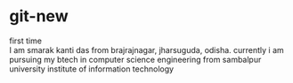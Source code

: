 # git-new
first time 
<br>
I am smarak kanti das from brajrajnagar, jharsuguda, odisha. currently i am pursuing my btech in computer science engineering from sambalpur university institute of information technology

